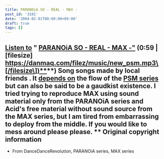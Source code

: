 ```yaml
---
title: PARANOiA SO - REAL - MAX -
post_id: '3101'
date: '2004-02-01T00:00:00+09:00'
draft: true
tags: []
---
```


## [Listen to](https://danmaq.com/filez/music/new_psm.mp3) " [PARANOiA SO - REAL - MAX -"](https://danmaq.com/filez/music/new_psm.mp3) (0:59 | \[filesize\] [https://danmaq.com/filez/music/new_psm.mp3\[/filesize\])**](https://danmaq.com/filez/music/new_psm.mp3[/filesize])**) Song songs made by local friends . It [depends on](https://danmaq.com/tag/PSM) the flow of the [PSM series](https://danmaq.com/tag/PSM) but can also be said to be a gaudkist existence. I tried trying to reproduce MAX using sound material only from the PARANOiA series and Acid's free material without sound source from the MAX series, but I am tired from embarrassing to deploy from the middle. If you would like to mess around please please. ** Original copyright information

*   From DanceDanceRevolution, PARANOiA series, MAX series
